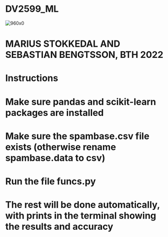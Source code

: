 # DV2599_ML
![960x0](https://user-images.githubusercontent.com/74674937/199526912-c8c1c70f-4cbd-4685-b3c0-424a8a00318a.jpg)

# MARIUS STOKKEDAL AND SEBASTIAN BENGTSSON, BTH 2022

# Instructions
# Make sure pandas and scikit-learn packages are installed
# Make sure the spambase.csv file exists (otherwise rename spambase.data to csv)
# Run the file funcs.py
# The rest will be done automatically, with prints in the terminal showing the results and accuracy